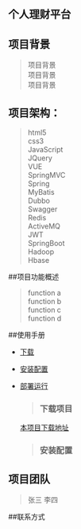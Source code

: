## 个人理财平台

## 项目背景
> 项目背景<br>
> 项目背景<br>
> 项目背景<br>

## 项目架构：
> html5<br>
> css3<br>
>JavaScript<br>
>JQuery<br>
>VUE<br>
>SpringMVC<br>
>Spring<br>
>MyBatis<br>
>Dubbo<br>
>Swagger<br>
>Redis<br>
>ActiveMQ<br>
>JWT<br>
>SpringBoot<br>
>Hadoop<br>
>Hbase<br>

##项目功能概述
>function a<br>
>function b<br>
>function c<br>
>function d<br>

##使用手册
* [下载](#下载项目)
* [安装配置](#安装配置)
* [部署运行](#部署运行)

   >### 下载项目
   [本项目下载地址](#http://localhost:8080/mgrmoney)
   >### 安装配置
## 项目团队
>张三
>李四

##联系方式
